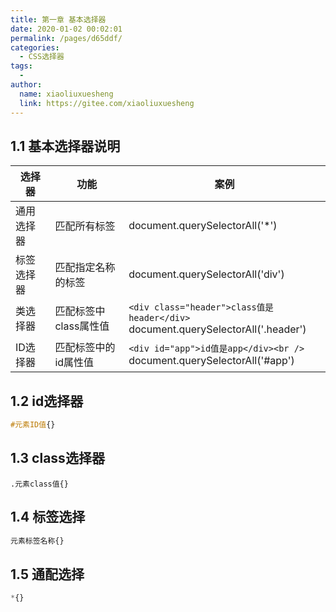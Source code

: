 ```yaml
---
title: 第一章 基本选择器
date: 2020-01-02 00:02:01
permalink: /pages/d65ddf/
categories:
  - CSS选择器
tags:
  - 
author: 
  name: xiaoliuxuesheng
  link: https://gitee.com/xiaoliuxuesheng
---
```


## 1.1 基本选择器说明

| **选择器** | **功能**              | **案例**                                                     |
| ---------- | --------------------- | ------------------------------------------------------------ |
| 通用选择器 | 匹配所有标签          | document.querySelectorAll('*')                               |
| 标签选择器 | 匹配指定名称的标签    | document.querySelectorAll('div')                             |
| 类选择器   | 匹配标签中class属性值 | `<div class="header">class值是header</div>` <br />document.querySelectorAll('.header') |
| ID选择器   | 匹配标签中的id属性值  | `<div id="app">id值是app</div><br />`<br /> document.querySelectorAll('#app') |

## 1.2 id选择器

```css
#元素ID值{}
```

## 1.3 class选择器

```shell
.元素class值{}
```

## 1.4 标签选择

```css
元素标签名称{}
```

## 1.5 通配选择

```css
*{}
```

